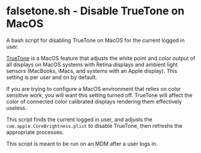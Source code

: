 # falsetone.sh - Disable TrueTone on MacOS
A bash script for disabling TrueTone on MacOS for the current logged in user.

[TrueTone](https://support.apple.com/en-us/HT208909) is a MacOS feature that adjusts the white point and color output of all displays on MacOS systems with Retina displays and ambient light sensors (MacBooks, iMacs, and systems with an Apple display). This setting is per user and on by default. 

If you are trying to configure a MacOS environment that relies on color sensitive work, you will want this setting turned off. TrueTone will affect the color of connected color calibrated displays rendering them effectively useless.

This script finds the current logged in user, and adjusts the `com.apple.CoreBrightness.plist` to disable TrueTone, then refreshs the appropriate processes.

This script is meant to be run on an MDM after a user logs in. 
